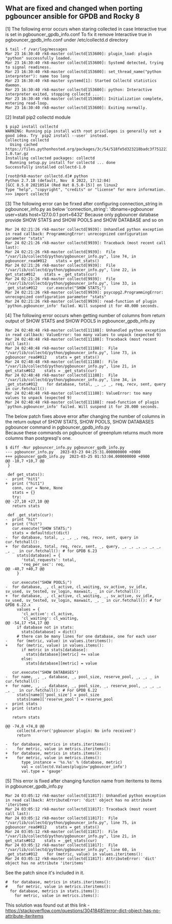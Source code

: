 What are fixed and changed when porting pgbouncer ansible for GPDB and Rocky 8
---------

[1] The following error occurs when staring collected in case Interactive true is set in pgbouncer_gpdb_info.conf
To fix it remove Interactive true in pgbouncer_gpdb_info.conf under /etc/collectd.d directory
~~~
$ tail -f /var/log/messages
Mar 23 16:30:40 rk8-master collectd[153600]: plugin_load: plugin "python" successfully loaded.
Mar 23 16:30:40 rk8-master collectd[153600]: Systemd detected, trying to signal readiness.
Mar 23 16:30:40 rk8-master collectd[153600]: set_thread_name("python interpreter"): name too long
Mar 23 16:30:40 rk8-master systemd[1]: Started Collectd statistics daemon.
Mar 23 16:30:40 rk8-master collectd[153600]: python: Interactive interpreter exited, stopping collectd ...
Mar 23 16:30:40 rk8-master collectd[153600]: Initialization complete, entering read-loop.
Mar 23 16:30:40 rk8-master collectd[153600]: Exiting normally.
~~~

[2] Install pip2 collectd module
~~~
$ pip2 install collectd
WARNING: Running pip install with root privileges is generally not a good idea. Try `pip2 install --user` instead.
Collecting collectd
  Using cached https://files.pythonhosted.org/packages/3c/54/518fe5d323218badc3f7512234cf1dab251c1c591e6650cca29db1c13e9e/collectd-1.0.tar.gz
Installing collected packages: collectd
  Running setup.py install for collectd ... done
Successfully installed collectd-1.0

[root@rk8-master collectd.d]# python
Python 2.7.18 (default, Nov  8 2022, 17:12:04)
[GCC 8.5.0 20210514 (Red Hat 8.5.0-15)] on linux2
Type "help", "copyright", "credits" or "license" for more information.
>>> import collectd
~~~

[3] The following error can be firxed after configuring connection_string in pgbouncer_info.py as below
'connection_string': 'dbname=pgbouncer user=stats host=127.0.0.1 port=6432'
Because only pgbouncer database provide SHOW STATS and SHOW POOLS and SHOW DATABASE and so on
~~~
Mar 24 02:21:26 rk8-master collectd[9939]: Unhandled python exception in read callback: ProgrammingError: unrecognized configuration parameter "stats"
Mar 24 02:21:26 rk8-master collectd[9939]: Traceback (most recent call last):
Mar 24 02:21:26 rk8-master collectd[9939]:  File "/var/lib/collectd/python/pgbouncer_info.py", line 74, in pgbouncer_read#012    stats = get_stats()
Mar 24 02:21:26 rk8-master collectd[9939]:  File "/var/lib/collectd/python/pgbouncer_info.py", line 22, in get_stats#012    stats = _get_stats(cur)
Mar 24 02:21:26 rk8-master collectd[9939]:  File "/var/lib/collectd/python/pgbouncer_info.py", line 33, in _get_stats#012    cur.execute("SHOW STATS;")
Mar 24 02:21:26 rk8-master collectd[9939]: psycopg2.ProgrammingError: unrecognized configuration parameter "stats"
Mar 24 02:21:26 rk8-master collectd[9939]: read-function of plugin `python.pgbouncer_info' failed. Will suspend it for 40.000 seconds.
~~~

[4] The following error occurs when getting number of columns from return output of SHOW STATS and SHOW POOLS in pgbouncer_gpdb_info.py
~~~
Mar 24 02:48:48 rk8-master collectd[11188]: Unhandled python exception in read callback: ValueError: too many values to unpack (expected 9)
Mar 24 02:48:48 rk8-master collectd[11188]: Traceback (most recent call last):
Mar 24 02:48:48 rk8-master collectd[11188]:  File "/var/lib/collectd/python/pgbouncer_info.py", line 73, in pgbouncer_read#012    stats = get_stats()
Mar 24 02:48:48 rk8-master collectd[11188]:  File "/var/lib/collectd/python/pgbouncer_info.py", line 21, in get_stats#012    stats = _get_stats(cur)
Mar 24 02:48:48 rk8-master collectd[11188]:  File "/var/lib/collectd/python/pgbouncer_info.py", line 34, in _get_stats#012    for database, total, _, _, _, req, recv, sent, query in cur.fetchall():
Mar 24 02:48:48 rk8-master collectd[11188]: ValueError: too many values to unpack (expected 9)
Mar 24 02:48:48 rk8-master collectd[11188]: read-function of plugin `python.pgbouncer_info' failed. Will suspend it for 20.000 seconds.
~~~


The below patch fixes above error after changing the number of columns in the return output of SHOW STATS, SHOW POOLS, SHOW DATABASES pgbouncer command in pgbouncer_gpdb_info.py\
Because these commands on pgbouncer of greenplum returns much more columns than postgresql's one.
~~~
$ diff -Nur pgbouncer_info.py pgbouncer_gpdb_info.py
--- pgbouncer_info.py	2023-03-23 04:25:31.000000000 +0900
+++ pgbouncer_gpdb_info.py	2023-03-25 01:53:04.000000000 +0900
@@ -10,7 +10,7 @@
 }

 def get_stats():
-  print "hit1"
+  print ("hit1")
   conn, cur = None, None
   stats = {}
   try:
@@ -27,10 +27,10 @@
   return stats

 def _get_stats(cur):
-  print "hit"
+  print ("hit")
   cur.execute("SHOW STATS;")
   stats = defaultdict(dict)
-  for database, total, _, _, _, req, recv, sent, query in cur.fetchall():
+  for database, total, req, recv, sent, _, query, _, _, _, _, _, _, _, _  in cur.fetchall(): # for GPDB 6.23
     stats[database] = {
       'total_requests': total,
       'req_per_sec': req,
@@ -40,7 +40,7 @@
     }

   cur.execute("SHOW POOLS;")
-  for database, _, cl_active, cl_waiting, sv_active, sv_idle, sv_used, sv_tested, sv_login, maxwait, _ in cur.fetchall():
+  for database, _, cl_active, cl_waiting, _, sv_active, sv_idle, sv_used, sv_tested, sv_login, maxwait, _, _ in cur.fetchall(): # for GPDB 6.22.x
     values = {
       'cl_active': cl_active,
       'cl_waiting': cl_waiting,
@@ -54,17 +54,17 @@
     if database not in stats:
       stats[database] = dict()
     # there can be many lines for one database, one for each user
-    for (metric, value) in values.iteritems():
+    for (metric, value) in values.items():
       if metric in stats[database]:
         stats[database][metric] += value
       else:
         stats[database][metric] = value

   cur.execute("SHOW DATABASES")
-  for name, _, _, database, _, pool_size, reserve_pool, _, _, _ in cur.fetchall():
+  for name, _, _, database, _, pool_size, _, reserve_pool, _, _, _, _, _  in cur.fetchall(): # For GPDB 6.22
     stats[name]['pool_size'] = pool_size
     stats[name]['reserve_pool'] = reserve_pool
-  print stats
+  print (stats)

   return stats

@@ -74,8 +74,8 @@
     collectd.error('pgbouncer plugin: No info received')
     return

-  for database, metrics in stats.iteritems():
-    for metric, value in metrics.iteritems():
+  for database, metrics in stats.items():
+    for metric, value in metrics.items():
       type_instance = '%s.%s' % (database, metric)
       val = collectd.Values(plugin='pgbouncer_info')
       val.type = 'gauge'
~~~


[5] This error is fixed after changing function name from iteritems to items in pgbouncer_gpdb_info.py
~~~
Mar 24 03:05:12 rk8-master collectd[11817]: Unhandled python exception in read callback: AttributeError: 'dict' object has no attribute 'iteritems'
Mar 24 03:05:12 rk8-master collectd[11817]: Traceback (most recent call last):
Mar 24 03:05:12 rk8-master collectd[11817]:  File "/var/lib/collectd/python/pgbouncer_info.py", line 75, in pgbouncer_read#012    stats = get_stats()
Mar 24 03:05:12 rk8-master collectd[11817]:  File "/var/lib/collectd/python/pgbouncer_info.py", line 21, in get_stats#012    stats = _get_stats(cur)
Mar 24 03:05:12 rk8-master collectd[11817]:  File "/var/lib/collectd/python/pgbouncer_info.py", line 60, in _get_stats#012    for (metric, value) in values.iteritems():
Mar 24 03:05:12 rk8-master collectd[11817]: AttributeError: 'dict' object has no attribute 'iteritems'
~~~

See the patch since it's included in it.
~~~
#  for database, metrics in stats.iteritems():
#    for metric, value in metrics.iteritems():
  for database, metrics in stats.items():
    for metric, value in metrics.items():
~~~

This solution was found out at this link - https://stackoverflow.com/questions/30418481/error-dict-object-has-no-attribute-iteritems
